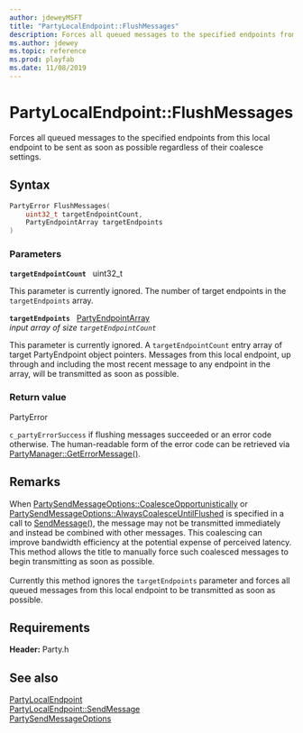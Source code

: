```yaml
---
author: jdeweyMSFT
title: "PartyLocalEndpoint::FlushMessages"
description: Forces all queued messages to the specified endpoints from this local endpoint to be sent as soon as possible regardless of their coalesce settings.
ms.author: jdewey
ms.topic: reference
ms.prod: playfab
ms.date: 11/08/2019
---
```


# PartyLocalEndpoint::FlushMessages  

Forces all queued messages to the specified endpoints from this local endpoint to be sent as soon as possible regardless of their coalesce settings.  

## Syntax  
  
```cpp
PartyError FlushMessages(  
    uint32_t targetEndpointCount,  
    PartyEndpointArray targetEndpoints  
)  
```  
  
### Parameters  
  
**`targetEndpointCount`** &nbsp; uint32_t  
  
This parameter is currently ignored. The number of target endpoints in the `targetEndpoints` array.  
  
**`targetEndpoints`** &nbsp; [PartyEndpointArray](../../../typedefs.md)  
*input array of size `targetEndpointCount`*  
  
This parameter is currently ignored. A `targetEndpointCount` entry array of target PartyEndpoint object pointers. Messages from this local endpoint, up through and including the most recent message to any endpoint in the array, will be transmitted as soon as possible.  
  
  
### Return value  
PartyError
  
```c_partyErrorSuccess``` if flushing messages succeeded or an error code otherwise. The human-readable form of the error code can be retrieved via [PartyManager::GetErrorMessage()](../../PartyManager/methods/partymanager_geterrormessage.md).
  
## Remarks  
  
When [PartySendMessageOptions::CoalesceOpportunistically](../../../enums/partysendmessageoptions.md) or [PartySendMessageOptions::AlwaysCoalesceUntilFlushed](../../../enums/partysendmessageoptions.md) is specified in a call to [SendMessage()](partylocalendpoint_sendmessage.md), the message may not be transmitted immediately and instead be combined with other messages. This coalescing can improve bandwidth efficiency at the potential expense of perceived latency. This method allows the title to manually force such coalesced messages to begin transmitting as soon as possible. <br /><br /> Currently this method ignores the `targetEndpoints` parameter and forces all queued messages from this local endpoint to be transmitted as soon as possible.
  
## Requirements  
  
**Header:** Party.h
  
## See also  
[PartyLocalEndpoint](../partylocalendpoint.md)  
[PartyLocalEndpoint::SendMessage](partylocalendpoint_sendmessage.md)  
[PartySendMessageOptions](../../../enums/partysendmessageoptions.md)
  
  
